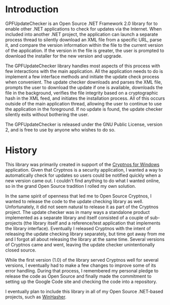 # Introduction #

GPFUpdateChecker is an Open Source .NET Framework 2.0 library for to enable other .NET applications to check for updates via the Internet. When included into another .NET project, the application can launch a separate process thread to silently download an XML file from a specific URL, parse it, and compare the version information within the file to the current version of the application. If the version in the file is greater, the user is prompted to download the installer for the new version and upgrade.

The GPFUpdateChecker library handles most aspects of this process with few interactions with the main application. All the application needs to do is implement a few interface methods and initiate the update check process when convenient. The update checker downloads and parses the XML file, prompts the user to download the update if one is available, downloads the file in the background, verifies the file integrity based on a cryptographic hash in the XML feed, and initiates the installation process. All of this occurs outside of the main application thread, allowing the user to continue to use the application in the foreground. If no update is found, the update checker silently exits without bothering the user.

The GPFUpdateChecker is released under the GNU Public License, version 2, and is free to use by anyone who wishes to do so.

# History #

This library was primarily created in support of the [Cryptnos for Windows](https://code.google.com/p/cryptnos-for-windows/) application. Given that Cryptnos is a security application, I wanted a way to automatically check for updates so users could be notified quickly when a new version came out. I couldn't find anything to do what I wanted online, so in the grand Open Source tradition I rolled my own solution.

In the same spirit of openness that led me to Open Source Cryptnos, I wanted to release the code to the update checking library as well. Unfortunately, it did not seem natural to release it as part of the Cryptnos project. The update checker was in many ways a standalone product implemented as a separate library and itself consisted of a couple of sub-projects (the library itself and a reference/test application that implements the library interface). Eventually I released Cryptnos with the intent of releasing the update checking library separately, but time got away from me and I forgot all about releasing the library at the same time. Several versions of Cryptnos came and went, leaving the update checker unintentionally closed source.

While the first version (1.0) of the library served Cryptnos well for several versions, I eventually had to make a few changes to improve some of its error handling. During that process, I remembered my personal pledge to release the code as Open Source and finally made the commitment to setting up the Google Code site and checking the code into a repository.

I eventually plan to include this library in all of my Open Source .NET-based projects, such as [WinHasher](https://code.google.com/p/winhasher/).